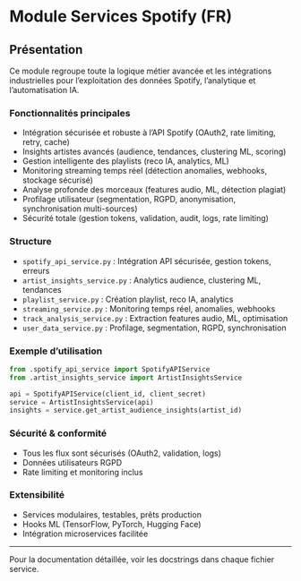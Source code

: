 # Module Services Spotify (FR)

## Présentation
Ce module regroupe toute la logique métier avancée et les intégrations industrielles pour l’exploitation des données Spotify, l’analytique et l’automatisation IA.

### Fonctionnalités principales
- Intégration sécurisée et robuste à l’API Spotify (OAuth2, rate limiting, retry, cache)
- Insights artistes avancés (audience, tendances, clustering ML, scoring)
- Gestion intelligente des playlists (reco IA, analytics, ML)
- Monitoring streaming temps réel (détection anomalies, webhooks, stockage sécurisé)
- Analyse profonde des morceaux (features audio, ML, détection plagiat)
- Profilage utilisateur (segmentation, RGPD, anonymisation, synchronisation multi-sources)
- Sécurité totale (gestion tokens, validation, audit, logs, rate limiting)

### Structure
- `spotify_api_service.py` : Intégration API sécurisée, gestion tokens, erreurs
- `artist_insights_service.py` : Analytics audience, clustering ML, tendances
- `playlist_service.py` : Création playlist, reco IA, analytics
- `streaming_service.py` : Monitoring temps réel, anomalies, webhooks
- `track_analysis_service.py` : Extraction features audio, ML, optimisation
- `user_data_service.py` : Profilage, segmentation, RGPD, synchronisation

### Exemple d’utilisation
```python
from .spotify_api_service import SpotifyAPIService
from .artist_insights_service import ArtistInsightsService

api = SpotifyAPIService(client_id, client_secret)
service = ArtistInsightsService(api)
insights = service.get_artist_audience_insights(artist_id)
```

### Sécurité & conformité
- Tous les flux sont sécurisés (OAuth2, validation, logs)
- Données utilisateurs RGPD
- Rate limiting et monitoring inclus

### Extensibilité
- Services modulaires, testables, prêts production
- Hooks ML (TensorFlow, PyTorch, Hugging Face)
- Intégration microservices facilitée

---
Pour la documentation détaillée, voir les docstrings dans chaque fichier service.

